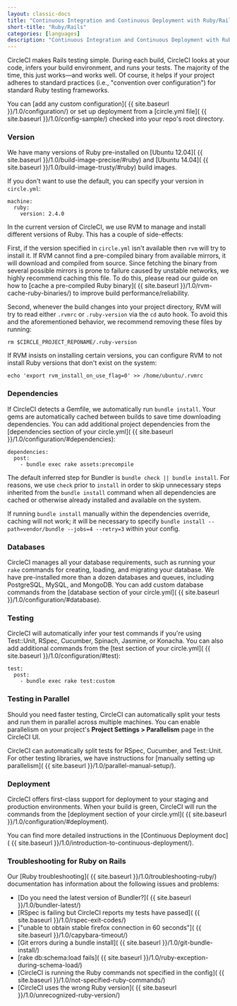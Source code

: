 ```yaml
---
layout: classic-docs
title: "Continuous Integration and Continuous Deployment with Ruby/Rails"
short-title: "Ruby/Rails"
categories: [languages]
description: "Continuous Integration and Continuous Deployment with Ruby/Rails"
---
```


CircleCI makes Rails testing simple. During each build, CircleCI looks at your code,
infers your build environment, and runs your tests.
The majority of the time, this just works&mdash;and works well.
Of course, it helps if your project adheres to standard practices
(i.e., "convention over configuration") for standard Ruby testing frameworks.

You can [add any custom configuration]( {{ site.baseurl }}/1.0/configuration/)
or set up deployment from a [circle.yml file]( {{ site.baseurl }}/1.0/config-sample/)
checked into your repo's root directory.

### Version

We have many versions of Ruby pre-installed on [Ubuntu 12.04]( {{ site.baseurl }}/1.0/build-image-precise/#ruby) and [Ubuntu 14.04]( {{ site.baseurl }}/1.0/build-image-trusty/#ruby) build images.

If you don't want to use the default, you can specify your version in `circle.yml`:

```
machine:
  ruby:
    version: 2.4.0
```

In the current version of CircleCI, we use RVM to manage and install different versions of Ruby. This has a couple of side-effects:

First, if the version specified in `circle.yml` isn't available then `rvm` will try to install it. If RVM cannot find a pre-compiled binary from available mirrors, it will download and compiled from source. Since fetching the binary from several possible mirrors is prone to failure caused by unstable networks, we highly recommend caching this file. To do this, please read our guide on how to [cache a pre-compiled Ruby binary]( {{ site.baseurl }}/1.0/rvm-cache-ruby-binaries/) to improve build performance/reliability.

Second, whenever the build changes into your project directory, RVM will try to read either `.rvmrc` or `.ruby-version` via the `cd` auto hook. To avoid this and the aforementioned behavior, we recommend removing these files by running:

```
rm $CIRCLE_PROJECT_REPONAME/.ruby-version
```

If RVM insists on installing certain versions, you can configure RVM to not install Ruby versions that don't exist on the system:

```
echo 'export rvm_install_on_use_flag=0' >> /home/ubuntu/.rvmrc
```

### Dependencies

If CircleCI detects a Gemfile, we automatically run `bundle install`. Your
gems are automatically cached between builds to save time downloading dependencies.
You can add additional project dependencies from the
[dependencies section of your circle.yml]( {{ site.baseurl }}/1.0/configuration/#dependencies):

```
dependencies:
  post:
    - bundle exec rake assets:precompile
```

The default inferred step for Bundler is `bundle check || bundle install`. For reasons, we use `check` prior to `install` in order to skip unnecessary steps inherited from the `bundle install` command when all dependencies are cached or otherwise already installed and available on the system.

If running `bundle install` manually within the dependencies override, caching will not work; it will be necessary to specify `bundle install --path=vendor/bundle --jobs=4 --retry=3` within your config.

### Databases

CircleCI manages all your database requirements,
such as running your `rake` commands for creating, loading,
and migrating your database.
We have pre-installed more than a dozen databases and queues,
including PostgreSQL, MySQL, and MongoDB.
You can add custom database commands from the
[database section of your circle.yml]( {{ site.baseurl }}/1.0/configuration/#database).

### Testing

CircleCI will automatically infer your test commands if you're
using Test::Unit, RSpec, Cucumber, Spinach, Jasmine, or Konacha.
You can also add additional commands from the
[test section of your circle.yml]( {{ site.baseurl }}/1.0/configuration/#test):

```
test:
  post:
    - bundle exec rake test:custom
```

### Testing in Parallel

Should you need faster testing, CircleCI can automatically split your
tests and run them in parallel across multiple machines.
You can enable parallelism on your project's **Project Settings > Parallelism**
page in the CircleCI UI.

CircleCI can automatically split tests for RSpec, Cucumber, and Test::Unit.
For other testing libraries, we have instructions for [manually setting up parallelism]( {{ site.baseurl }}/1.0/parallel-manual-setup/).

### Deployment

CircleCI offers first-class support for deployment to your staging and production environments.
When your build is green, CircleCI will run the commands from the
[deployment section of your circle.yml]( {{ site.baseurl }}/1.0/configuration/#deployment).

You can find more detailed instructions in the
[Continuous Deployment doc]( {{ site.baseurl }}/1.0/introduction-to-continuous-deployment/).

### Troubleshooting for Ruby on Rails

Our [Ruby troubleshooting]( {{ site.baseurl }}/1.0/troubleshooting-ruby/)
documentation has information about the following issues and problems:

*   [Do you need the latest version of Bundler?]( {{ site.baseurl }}/1.0/bundler-latest/)
*   [RSpec is failing but CircleCI reports my tests have passed]( {{ site.baseurl }}/1.0/rspec-exit-codes/)
*   ["unable to obtain stable firefox connection in 60 seconds"]( {{ site.baseurl }}/1.0/capybara-timeout/)
*   [Git errors during a bundle install]( {{ site.baseurl }}/1.0/git-bundle-install/)
*   [rake db:schema:load fails]( {{ site.baseurl }}/1.0/ruby-exception-during-schema-load/)
*   [CircleCI is running the Ruby commands not specified in the config]( {{ site.baseurl }}/1.0/not-specified-ruby-commands/)
*   [CircleCI uses the wrong Ruby
    version]( {{ site.baseurl }}/1.0/unrecognized-ruby-version/)
